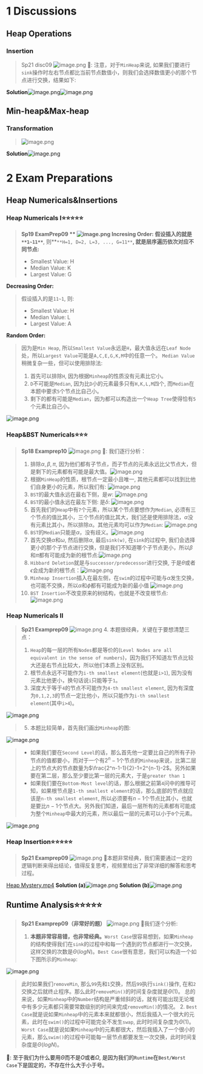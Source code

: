 # 1 Discussions
## Heap Operations
### Insertion
> Sp21 disc09
> ![image.png](DE__Heaps_PQs.assets/20230324_2008545605.png)
> 🔔: 注意，对于`MinHeap`来说, 如果我们要进行`sink`操作时左右节点都比当前节点数值小，则我们会选择数值更小的那个节点进行交换，结果如下:

**Solution**![image.png](DE__Heaps_PQs.assets/20230324_2008549563.png)![image.png](DE__Heaps_PQs.assets/20230324_2008546169.png)

## Min-heap&Max-heap
### Transformation
> ![image.png](DE__Heaps_PQs.assets/20230324_2008557145.png)

**Solution**![image.png](DE__Heaps_PQs.assets/20230324_2008559722.png)


# 2 Exam Preparations
## Heap Numericals&Insertions
### Heap Numericals I⭐⭐⭐⭐⭐
> **Sp19 ExamPrep09 **
> ![image.png](DE__Heaps_PQs.assets/20230324_2008554949.png)
> **Incresing Order:**
> **假设插入的就是**`**1~11**`**, 则**`**H=1, D=2, L=3, ..., G=11**`**, 就是层序遍历依次对应不同节点:**
> - Smallest Value: H
> - Median Value: K 
> - Largest Value: G
> 
**Decreasing Order:**
> 假设插入的是`11~1`, 则:
> - Smallest Value: H
> - Median Value: L
> - Largest Value: A
> 
**Random Order:**
> 因为是`Min Heap`, 所以`Smallest Value`永远是`H`，最大值永远在`Leaf Node`处，所以`Largest Value`可能是`A,C,E,G,K,M`中的任意一个。
> `Median Value`稍微复杂一些，但可以使用排除法:
> 1. 首先可以排除`H`, 因为根据`Minheap`的性质没有元素比它小。
> 2. `D`不可能是`Median`, 因为比`D`小的元素最多只有`H,K,L,M`四个, 而`Median`在本题中要求`5`个节点比自己小。
> 3. 剩下的都有可能是`Median`，因为都可以构造出一个`Heap Tree`使得恰有`5`个元素比自己小。
> 
![image.png](DE__Heaps_PQs.assets/20230324_2008551569.png)



### Heap&BST Numericals⭐⭐⭐
> **Sp18 Examprep10**
> ![image.png](DE__Heaps_PQs.assets/20230324_2008559564.png)
> 🔔: 我们逐行分析：
> 1. 排除$\alpha,\beta, \pi$, 因为他们都有子节点，而子节点的元素永远比父节点大，但是剩下的元素都有可能是最大值。![image.png](DE__Heaps_PQs.assets/20230324_2008556314.png)
> 2. 根据`MinHeap`的性质，根节点一定最小且唯一, 其他元素都可以找到比他们自身更小的元素，所以我们有: ![image.png](DE__Heaps_PQs.assets/20230324_2008556014.png)
> 3. `BST`的最大值永远在最右下侧，是$w$: ![image.png](DE__Heaps_PQs.assets/20230324_2008564433.png)
> 4. `BST`的最小值永远在最左下侧: 是$\delta$: ![image.png](DE__Heaps_PQs.assets/20230324_2008562885.png)
> 5. 首先我们的`Heap`中有`7`个元素，所以某个节点要想作为`Median`, 必须有三个节点的值比其小，三个节点的值比其大，我们还是使用排除法，$\alpha$没有元素比其小，所以排除$\alpha$。其他元素均可以作为`Median`: ![image.png](DE__Heaps_PQs.assets/20230324_2008569741.png)
> 6. `BST`的`Median`只能是$\alpha$，没有歧义。![image.png](DE__Heaps_PQs.assets/20230324_2008567524.png)
> 7. 首先交换$\alpha$和$\omega$, 然后删除$\alpha$, 最后`sink(w)`, 在`sink`的过程中, 我们会选择更小的那个子节点进行交换，但是我们不知道哪个子节点更小，所以$\beta$和$\pi$都有可能成为新的根节点:![image.png](DE__Heaps_PQs.assets/20230324_2008564497.png)
> 8. `Hibbard Deletion`就是与`successor/predecessor`进行交换,  于是$\theta$或者$\epsilon$会成为新的根节点：![image.png](DE__Heaps_PQs.assets/20230324_2008562515.png)
> 9. `Minheap Insertion`插入在最左侧，在`swim`的过程中可能与$\alpha$发生交换，也可能不交换，所以$\alpha$和$\phi$都有可能成为新的最小值 ![image.png](DE__Heaps_PQs.assets/20230324_2008568724.png)
> 10. `BST Insertion`不改变原来的树结构，也就是不改变根节点: ![image.png](DE__Heaps_PQs.assets/20230324_2008562829.png)


### Heap Numericals II
> **Sp21 Examprep09**
> ![image.png](DE__Heaps_PQs.assets/20230324_2008568310.png)
> 4. 本题很经典，关键在于要想清楚三点：
>    1. `Heap`的每一层的所有`Nodes`都是等价的(`Level Nodes are all equivalent in the sense of numbers`)，因为我们不知道左节点比较大还是右节点比较大，所以他们本质上没有区别。
>    2. 根节点永远不可能作为`i-th smallest element`(也就是`i>1`), 因为没有元素比他更小，换句话说`i`只能等于`1`。
>    3. 深度大于等于`4`的节点不可能作为`4-th smallest element`, 因为有深度为`0,1,2,3`的节点一定比他小，所以只能作为`i-th smallest element`(其中`i>4`)。
> 
![image.png](DE__Heaps_PQs.assets/20230324_2008567560.png)
> 5. 本题比较简单，首先我们画出`Minheap`的图:
> 
![image.png](DE__Heaps_PQs.assets/20230324_2008562069.png)
>    - 如果我们要在`Second Level`的话，那么首先他一定要比自己的所有子孙节点的值都要小，而对于一个有$2^n-1$个节点的`Minheap`来说，比第二层上的节点大的节点数量为$\frac{2^n-1-1}{2}-1=2^{n-1}-2$。另外如果要在第二层，那么至少要比第一层的元素大，于是`greater than 1`
>    - 如果我们要在`Bottom-Most level`的话，那么根据之前第`4`问中的推导可知，如果根节点是`1-th smallest element`的话，那么底部的节点就应该是`n-th smallest element`, 所以必须要有$n-1$个节点比其小，也就是要比$n-1$个节点大。另外我们知道，最后一层所有的元素都有可能成为整个`Minheap`中最大的元素，所以最后一层的元素可以小于`0`个元素。
> 
![image.png](DE__Heaps_PQs.assets/20230324_2008568734.png)



### Heap Insertion⭐⭐⭐⭐⭐
> **Sp21 Examprep09**
> ![image.png](DE__Heaps_PQs.assets/20230324_2008578682.png)
> 🔔本题非常经典，我们需要通过一定的逻辑判断来得出结论，值得反复思考，视频里给出了非常详细的解答和思考过程。

[Heap Mystery.mp4](https://www.yuque.com/attachments/yuque/0/2023/mp4/12393765/1679656288876-ec702ff0-4124-4248-87a4-c9b29576653c.mp4)
**Solution (a)**![image.png](DE__Heaps_PQs.assets/20230324_2008577838.png)
**Solution (b)**![image.png](DE__Heaps_PQs.assets/20230324_2008577761.png)


## Runtime Analysis⭐⭐⭐⭐⭐
> **Sp21 Examprep09（非常好的题）**
> ![image.png](DE__Heaps_PQs.assets/20230324_2008577680.png)
> 🔔我们逐个分析:
> 1. **本题非常容易错，也非常经典。**`Worst Case`很容易想到，如果`Minheap`的结构使得我们在`sink`的过程中和每一个遇到的节点都进行一次交换，这样交换的次数是$\Theta(logN)$。`Best Case`很有意思，我们可以构造一个如下图所示的`Minheap`: 
> 
![image.png](DE__Heaps_PQs.assets/20230324_2008572615.png)
> 此时如果我们`removeMin`, 那么`99`先和`1`交换，然后`99`执行`sink()`操作, 在和`2`交换之后就终止程序。那么此时`removeMin()`的时间复杂度就是$\Theta(1)$。
> 总的来说，如果`Minheap`中的`Number`结构是严重倾斜的话，就有可能出现无论堆中有多少元素都只需要常数级别的时间来完成`removeMin()`的情况。
> 2. `Best Case`就是说如果`Minheap`中的元素本来就都很小，然后我插入一个很大的元素，此时在`swim()`的过程中可能完全不发生`swap`, 此时时间复杂度为$\Theta(1)$。`Worst Case`就是说如果`Minheap`中的元素都很大，然后我插入了一个很小的元素，那么`swim()`的过程中可能每一层节点都要发生一次交换，此时时间复杂度是$\Theta(logN)$。
> 
🔔: 至于我们为什么要用$\Theta$而不是$O$或者$\Omega$, 是因为我们的`Runtime`在`Best/Worst Case`下是固定的，不存在什么大于小于号。



